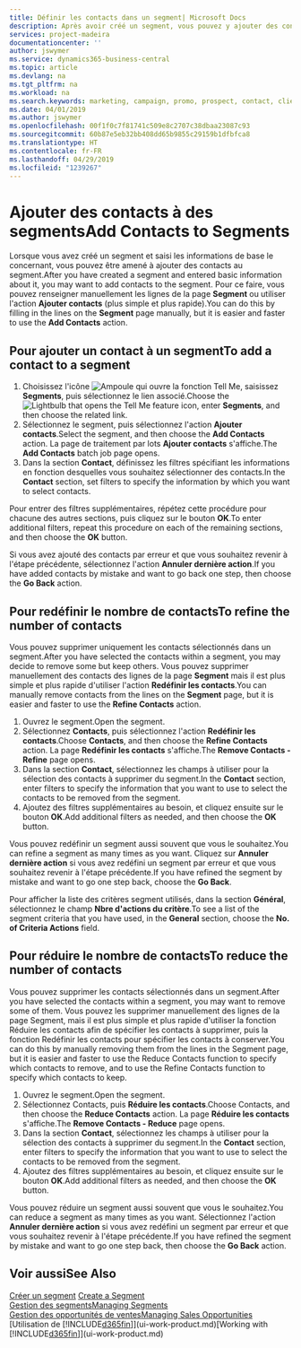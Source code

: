 ```yaml
---
title: Définir les contacts dans un segment| Microsoft Docs
description: Après avoir créé un segment, vous pouvez y ajouter des contacts, par exemple, dans le cadre d'une campagne marketing visant des clients particuliers.
services: project-madeira
documentationcenter: ''
author: jswymer
ms.service: dynamics365-business-central
ms.topic: article
ms.devlang: na
ms.tgt_pltfrm: na
ms.workload: na
ms.search.keywords: marketing, campaign, promo, prospect, contact, client, customer
ms.date: 04/01/2019
ms.author: jswymer
ms.openlocfilehash: 00f1f0c7f81741c509e8c2707c38dbaa23087c93
ms.sourcegitcommit: 60b87e5eb32bb408dd65b9855c29159b1dfbfca8
ms.translationtype: HT
ms.contentlocale: fr-FR
ms.lasthandoff: 04/29/2019
ms.locfileid: "1239267"
---
```

# <a name="add-contacts-to-segments"></a><span data-ttu-id="6a98a-103">Ajouter des contacts à des segments</span><span class="sxs-lookup"><span data-stu-id="6a98a-103">Add Contacts to Segments</span></span>
<span data-ttu-id="6a98a-104">Lorsque vous avez créé un segment et saisi les informations de base le concernant, vous pouvez être amené à ajouter des contacts au segment.</span><span class="sxs-lookup"><span data-stu-id="6a98a-104">After you have created a segment and entered basic information about it, you may want to add contacts to the segment.</span></span> <span data-ttu-id="6a98a-105">Pour ce faire, vous pouvez renseigner manuellement les lignes de la page **Segment** ou utiliser l'action **Ajouter contacts** (plus simple et plus rapide).</span><span class="sxs-lookup"><span data-stu-id="6a98a-105">You can do this by filling in the lines on the **Segment** page manually, but it is easier and faster to use the **Add Contacts** action.</span></span>

## <a name="to-add-a-contact-to-a-segment"></a><span data-ttu-id="6a98a-106">Pour ajouter un contact à un segment</span><span class="sxs-lookup"><span data-stu-id="6a98a-106">To add a contact to a segment</span></span>
1. <span data-ttu-id="6a98a-107">Choisissez l'icône ![Ampoule qui ouvre la fonction Tell Me](media/ui-search/search_small.png "Dites-moi ce que vous voulez faire"), saisissez **Segments**, puis sélectionnez le lien associé.</span><span class="sxs-lookup"><span data-stu-id="6a98a-107">Choose the ![Lightbulb that opens the Tell Me feature](media/ui-search/search_small.png "Tell me what you want to do") icon, enter **Segments**, and then choose the related link.</span></span>  
2. <span data-ttu-id="6a98a-108">Sélectionnez le segment, puis sélectionnez l'action **Ajouter contacts**.</span><span class="sxs-lookup"><span data-stu-id="6a98a-108">Select the segment, and then choose the **Add Contacts** action.</span></span> <span data-ttu-id="6a98a-109">La page de traitement par lots **Ajouter contacts** s'affiche.</span><span class="sxs-lookup"><span data-stu-id="6a98a-109">The **Add Contacts** batch job page opens.</span></span>
3. <span data-ttu-id="6a98a-110">Dans la section **Contact**, définissez les filtres spécifiant les informations en fonction desquelles vous souhaitez sélectionner des contacts.</span><span class="sxs-lookup"><span data-stu-id="6a98a-110">In the **Contact** section, set filters to specify the information by which you want to select contacts.</span></span>

<span data-ttu-id="6a98a-111">Pour entrer des filtres supplémentaires, répétez cette procédure pour chacune des autres sections, puis cliquez sur le bouton **OK**.</span><span class="sxs-lookup"><span data-stu-id="6a98a-111">To enter additional filters, repeat this procedure on each of the remaining sections, and then choose the **OK** button.</span></span>

<span data-ttu-id="6a98a-112">Si vous avez ajouté des contacts par erreur et que vous souhaitez revenir à l'étape précédente, sélectionnez l'action **Annuler dernière action**.</span><span class="sxs-lookup"><span data-stu-id="6a98a-112">If you have added contacts by mistake and want to go back one step, then choose the **Go Back** action.</span></span>

## <a name="to-refine-the-number-of-contacts"></a><span data-ttu-id="6a98a-113">Pour redéfinir le nombre de contacts</span><span class="sxs-lookup"><span data-stu-id="6a98a-113">To refine the number of contacts</span></span>
<span data-ttu-id="6a98a-114">Vous pouvez supprimer uniquement les contacts sélectionnés dans un segment.</span><span class="sxs-lookup"><span data-stu-id="6a98a-114">After you have selected the contacts within a segment, you may decide to remove some but keep others.</span></span> <span data-ttu-id="6a98a-115">Vous pouvez supprimer manuellement des contacts des lignes de la page **Segment** mais il est plus simple et plus rapide d'utiliser l'action **Redéfinir les contacts**.</span><span class="sxs-lookup"><span data-stu-id="6a98a-115">You can manually remove contacts from the lines on the **Segment** page, but it is easier and faster to use the **Refine Contacts** action.</span></span>

1. <span data-ttu-id="6a98a-116">Ouvrez le segment.</span><span class="sxs-lookup"><span data-stu-id="6a98a-116">Open the segment.</span></span>
2. <span data-ttu-id="6a98a-117">Sélectionnez **Contacts**, puis sélectionnez l'action **Redéfinir les contacts**.</span><span class="sxs-lookup"><span data-stu-id="6a98a-117">Choose **Contacts**, and then choose the **Refine Contacts** action.</span></span> <span data-ttu-id="6a98a-118">La page **Redéfinir les contacts** s'affiche.</span><span class="sxs-lookup"><span data-stu-id="6a98a-118">The **Remove Contacts - Refine** page opens.</span></span>
3. <span data-ttu-id="6a98a-119">Dans la section **Contact**, sélectionnez les champs à utiliser pour la sélection des contacts à supprimer du segment.</span><span class="sxs-lookup"><span data-stu-id="6a98a-119">In the **Contact** section, enter filters to specify the information that you want to use to select the contacts to be removed from the segment.</span></span>
4. <span data-ttu-id="6a98a-120">Ajoutez des filtres supplémentaires au besoin, et cliquez ensuite sur le bouton **OK**.</span><span class="sxs-lookup"><span data-stu-id="6a98a-120">Add additional filters as needed, and then choose the **OK** button.</span></span>

<span data-ttu-id="6a98a-121">Vous pouvez redéfinir un segment aussi souvent que vous le souhaitez.</span><span class="sxs-lookup"><span data-stu-id="6a98a-121">You can refine a segment as many times as you want.</span></span> <span data-ttu-id="6a98a-122">Cliquez sur **Annuler dernière action** si vous avez redéfini un segment par erreur et que vous souhaitez revenir à l'étape précédente.</span><span class="sxs-lookup"><span data-stu-id="6a98a-122">If you have refined the segment by mistake and want to go one step back, choose the **Go Back**.</span></span>

<span data-ttu-id="6a98a-123">Pour afficher la liste des critères segment utilisés, dans la section **Général**, sélectionnez le champ **Nbre d'actions du critère**.</span><span class="sxs-lookup"><span data-stu-id="6a98a-123">To see a list of the segment criteria that you have used, in the **General** section, choose the **No. of Criteria Actions** field.</span></span>

## <a name="to-reduce-the-number-of-contacts"></a><span data-ttu-id="6a98a-124">Pour réduire le nombre de contacts</span><span class="sxs-lookup"><span data-stu-id="6a98a-124">To reduce the number of contacts</span></span>
<span data-ttu-id="6a98a-125">Vous pouvez supprimer les contacts sélectionnés dans un segment.</span><span class="sxs-lookup"><span data-stu-id="6a98a-125">After you have selected the contacts within a segment, you may want to remove some of them.</span></span> <span data-ttu-id="6a98a-126">Vous pouvez les supprimer manuellement des lignes de la page Segment, mais il est plus simple et plus rapide d'utiliser la fonction Réduire les contacts afin de spécifier les contacts à supprimer, puis la fonction Redéfinir les contacts pour spécifier les contacts à conserver.</span><span class="sxs-lookup"><span data-stu-id="6a98a-126">You can do this by manually removing them from the lines in the Segment page, but it is easier and faster to use the Reduce Contacts function to specify which contacts to remove, and to use the Refine Contacts function to specify which contacts to keep.</span></span>

1. <span data-ttu-id="6a98a-127">Ouvrez le segment.</span><span class="sxs-lookup"><span data-stu-id="6a98a-127">Open the segment.</span></span>
2. <span data-ttu-id="6a98a-128">Sélectionnez Contacts, puis **Réduire les contacts**.</span><span class="sxs-lookup"><span data-stu-id="6a98a-128">Choose Contacts, and then choose the **Reduce Contacts** action.</span></span> <span data-ttu-id="6a98a-129">La page **Réduire les contacts** s'affiche.</span><span class="sxs-lookup"><span data-stu-id="6a98a-129">The **Remove Contacts - Reduce** page opens.</span></span>
3. <span data-ttu-id="6a98a-130">Dans la section **Contact**, sélectionnez les champs à utiliser pour la sélection des contacts à supprimer du segment.</span><span class="sxs-lookup"><span data-stu-id="6a98a-130">In the **Contact** section, enter filters to specify the information that you want to use to select the contacts to be removed from the segment.</span></span>
4. <span data-ttu-id="6a98a-131">Ajoutez des filtres supplémentaires au besoin, et cliquez ensuite sur le bouton **OK**.</span><span class="sxs-lookup"><span data-stu-id="6a98a-131">Add additional filters as needed, and then choose the **OK** button.</span></span>

<span data-ttu-id="6a98a-132">Vous pouvez réduire un segment aussi souvent que vous le souhaitez.</span><span class="sxs-lookup"><span data-stu-id="6a98a-132">You can reduce a segment as many times as you want.</span></span> <span data-ttu-id="6a98a-133">Sélectionnez l'action **Annuler dernière action** si vous avez redéfini un segment par erreur et que vous souhaitez revenir à l'étape précédente.</span><span class="sxs-lookup"><span data-stu-id="6a98a-133">If you have refined the segment by mistake and want to go one step back, then choose the **Go Back** action.</span></span>

## <a name="see-also"></a><span data-ttu-id="6a98a-134">Voir aussi</span><span class="sxs-lookup"><span data-stu-id="6a98a-134">See Also</span></span>
<span data-ttu-id="6a98a-135">[Créer un segment](marketing-how-create-segment.md) </span><span class="sxs-lookup"><span data-stu-id="6a98a-135">[Create a Segment](marketing-how-create-segment.md) </span></span>  
[<span data-ttu-id="6a98a-136">Gestion des segments</span><span class="sxs-lookup"><span data-stu-id="6a98a-136">Managing Segments</span></span>](marketing-segments.md)  
[<span data-ttu-id="6a98a-137">Gestion des opportunités de ventes</span><span class="sxs-lookup"><span data-stu-id="6a98a-137">Managing Sales Opportunities</span></span>](marketing-manage-sales-opportunities.md)  
<span data-ttu-id="6a98a-138">[Utilisation de [!INCLUDE[d365fin](includes/d365fin_md.md)]](ui-work-product.md)</span><span class="sxs-lookup"><span data-stu-id="6a98a-138">[Working with [!INCLUDE[d365fin](includes/d365fin_md.md)]](ui-work-product.md)</span></span>  
